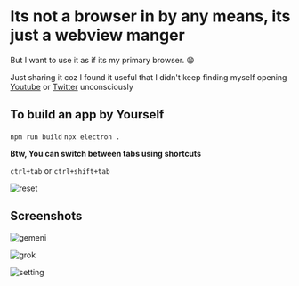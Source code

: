 # Its not a browser in by any means, its just a webview manger

But I want to use it as if its my primary browser. 😁

Just sharing it coz I found it useful that I didn't keep finding myself opening [Youtube](https://youtube.com) or [Twitter](https://twitter.com) unconsciously

## To build an app by Yourself

`npm run build`
`npx electron .`

**Btw, You can switch between tabs using shortcuts**

`ctrl+tab` or `ctrl+shift+tab`

![reset](/assets/img0.png)

## Screenshots

![gemeni](/assets/img1.png)

![grok](/assets/img3.png)

![setting](/assets/img2.png)
